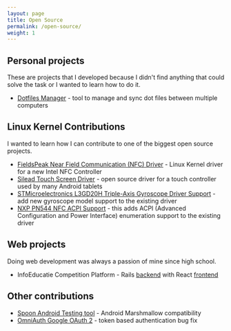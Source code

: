 ```yaml
---
layout: page
title: Open Source
permalink: /open-source/
weight: 1
---
```


## Personal projects

These are projects that I developed because I didn't find anything that could solve the task or
I wanted to learn how to do it.

* [Dotfiles Manager](https://github.com/robertdolca/dotfiles-manager) -  tool to manage and sync dot files between multiple computers

## Linux Kernel Contributions

I wanted to learn how I can contribute to one of the biggest open source projects.

* [FieldsPeak Near Field Communication (NFC) Driver](https://github.com/torvalds/linux/commits?author=robertdolca) - Linux Kernel driver for a new Intel NFC Controller
* [Silead Touch Screen Driver](https://github.com/robertdolca/linux/commit/326d9211e689184c7e45b5b481144622c4c0f662) - open source driver for a touch controller used by many Android tablets
* [STMicroelectronics L3GD20H Triple-Axis Gyroscope Driver Support](https://github.com/torvalds/linux/commit/9444a300c2be3ce6266462e3171ceb6636cc62e8) - add new gyroscope model support to the existing driver
* [NXP PN544 NFC ACPI Support](https://github.com/torvalds/linux/commit/0a5942c8e1480db4b8ee7a8d643e4945ef2f8fed) - this adds ACPI (Advanced Configuration and Power Interface) enumeration support to the existing driver

## Web projects

Doing web development was always a passion of mine since high school.

* InfoEducatie Competition Platform - Rails [backend](http://github.com/infoeducatie/infoeducatie-api) with React [frontend](http://github.com/infoeducatie/infoeducatie-ui)

## Other contributions

* [Spoon Android Testing tool](http://github.com/square/spoon/pull/308) - Android Marshmallow compatibility
* [OmniAuth Google OAuth 2](http://github.com/zquestz/omniauth-google-oauth2/pull/206) - token based authentication bug fix
